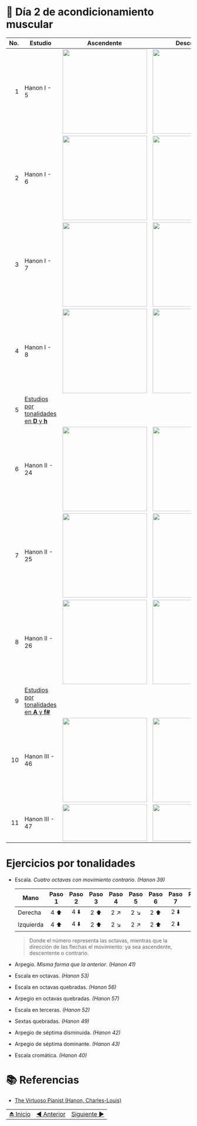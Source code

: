 # :musical_keyboard: Día 2 de acondicionamiento muscular

| No. | Estudio |  Ascendente | Descendente | Final |
| --: | -- | :--: | :--: | :--: |
| 1 | Hanon I - 5 | <img src="../img/hanon/libro-1/hanon-05-01.png"  width="230" height="auto"> | <img src="../img/hanon/libro-1/hanon-05-02.png" width="230" height="auto" > | <img src="../img/hanon/libro-1/hanon-05-03.png"  width="230" height="auto" > | 
| 2 | Hanon I - 6 | <img src="../img/hanon/libro-1/hanon-06-01.png"  width="230" height="auto"> | <img src="../img/hanon/libro-1/hanon-06-02.png" width="230" height="auto" > | <img src="../img/hanon/libro-1/hanon-06-03.png"  width="230" height="auto" > | 
| 3 | Hanon I - 7 | <img src="../img/hanon/libro-1/hanon-07-01.png"  width="230" height="auto"> | <img src="../img/hanon/libro-1/hanon-07-02.png" width="230" height="auto" > | <img src="../img/hanon/libro-1/hanon-07-03.png"  width="230" height="auto" > | 
| 4 | Hanon I - 8 | <img src="../img/hanon/libro-1/hanon-08-01.png"  width="230" height="auto"> | <img src="../img/hanon/libro-1/hanon-08-02.png" width="230" height="auto" > | <img src="../img/hanon/libro-1/hanon-08-03.png"  width="230" height="auto" > | 
| 5 | [Estudios por tonalidades en **D** y **h**](#ejercicios-por-tonalidades) |  | | | 
| 6 | Hanon II - 24 | <img src="../img/hanon/libro-2/hanon-02-24-01.png"  width="230" height="auto"> | <img src="../img/hanon/libro-2/hanon-02-24-02.png" width="230" height="auto" > | <img src="../img/hanon/libro-2/hanon-02-24-03.png"  width="230" height="auto"> | 
| 7 | Hanon II - 25 | <img src="../img/hanon/libro-2/hanon-02-25-01.png"  width="230" height="auto"> | <img src="../img/hanon/libro-2/hanon-02-25-02.png" width="230" height="auto" > | <img src="../img/hanon/libro-2/hanon-02-25-03.png"  width="230" height="auto"> | 
| 8 | Hanon II - 26 | <img src="../img/hanon/libro-2/hanon-02-26-01.png"  width="230" height="auto"> | <img src="../img/hanon/libro-2/hanon-02-26-02.png" width="230" height="auto" > | <img src="../img/hanon/libro-2/hanon-02-26-03.png"  width="230" height="auto"> | 
| 9 | [Estudios por tonalidades en **A** y **f#**](#ejercicios-por-tonalidades) |  | | | 
| 10 | Hanon III - 46 | <img src="../img/hanon/libro-3/hanon-03-46-01.png"  width="230" height="auto">| <img src="../img/hanon/libro-3/hanon-03-46-02.png"  width="230" height="auto"> | <img src="../img/hanon/libro-3/hanon-03-46-03.png"  width="230" height="auto"> |
| 11 | Hanon III - 47 | <img src="../img/hanon/libro-3/hanon-03-47-01.png" width="230" height="100">| <img src="../img/hanon/libro-3/hanon-03-47-04.png"  width="230" height="100"> | <img src="../img/hanon/libro-3/hanon-03-47-02.png" width="230" height="100"> |

# Ejercicios por tonalidades 

- Escala. *Cuatro octavas con movimiento contrario*. *(Hanon 39)*
    
    |Mano| Paso 1 | Paso 2 | Paso 3 | Paso 4 | Paso 5 | Paso 6 | Paso 7 | Paso 8 | Paso 9 | Paso 10 |
    |--|:--:|:--:|:--:|:--:|:--:|:--:|:--:|:--:|:--:|:--:|
    |Derecha  | 4 :arrow_up: | 4 :arrow_down: | 2 :arrow_up: | 2 :arrow_upper_right: | 2 :arrow_lower_right: | 2 :arrow_up: | 2 :arrow_down: | 2 :arrow_upper_right: | 2 :arrow_lower_right: | 2 :arrow_down: |
    |Izquierda| 4 :arrow_up: | 4 :arrow_down: | 2 :arrow_up: | 2 :arrow_lower_right: | 2 :arrow_upper_right: | 2 :arrow_up: | 2 :arrow_down: | 2 :arrow_lower_right: | 2 :arrow_upper_right: | 2 :arrow_down: |

    > Donde el número representa las octavas, mientras que la dirección de las flechas el movimiento: ya sea ascendente, descentente o contrario.

- Arpegio. *Misma forma que la anterior*. *(Hanon 41)*
- Escala en octavas. *(Hanon 53)*
- Escala en octavas quebradas. *(Hanon 56)*
- Arpegio en octavas quebradas. *(Hanon 57)*
- Escala en terceras. *(Hanon 52)*
- Sextas quebradas. *(Hanon 49)*
- Arpegio de séptima disminuida. *(Hanon 42)*
- Arpegio de séptima dominante. *(Hanon 43)*
- Escala cromática. *(Hanon 40)*


# :books: Referencias
- [The Virtuoso Pianist \(Hanon, Charles-Louis\)](https://imslp.org/wiki/The_Virtuoso_Pianist_(Hanon%2C_Charles-Louis))

||||
|--|:--:|:--:|
|[:eject_button: Inicio](./acondicionamiento.md)| [:arrow_backward: Anterior](./dia_01.md) | [Siguiente :arrow_forward:](./dia_03.md)|


